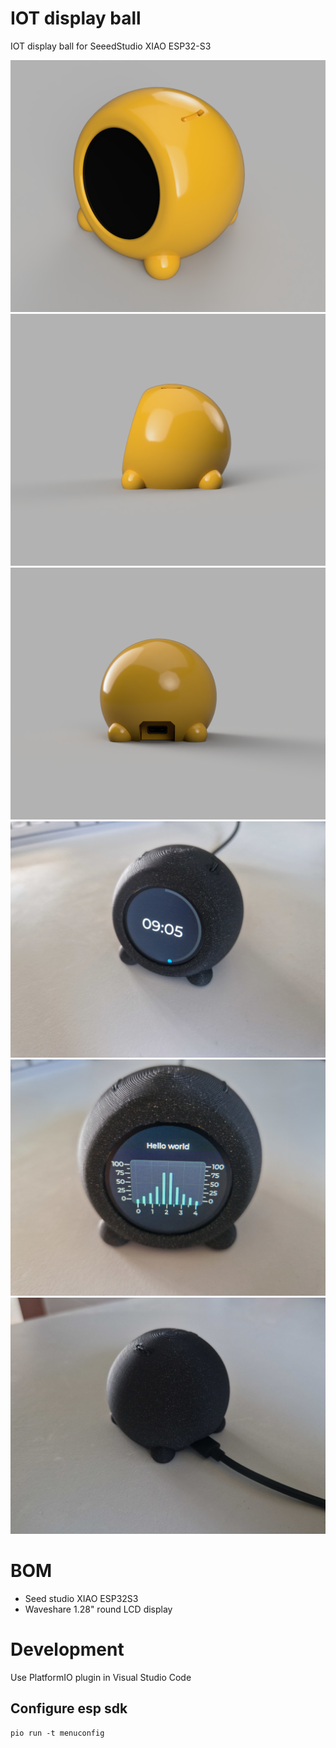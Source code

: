 # IOT display ball

IOT display ball for SeeedStudio XIAO ESP32-S3


![](doc/render_front.png)
![](doc/render_side.png)
![](doc/render_back.png)
![](doc/photo_front.jpg)
![](doc/photo_graph.jpg)
![](doc/photo_back.jpg)



# BOM

* Seed studio XIAO ESP32S3
* Waveshare 1.28" round LCD display

# Development

Use PlatformIO plugin in Visual Studio Code

## Configure esp sdk
```
pio run -t menuconfig
```
